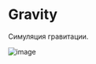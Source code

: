 # Gravity
Симуляция гравитации.

![image](https://user-images.githubusercontent.com/45240941/142770071-f5620448-bf27-4c08-8094-695b24ed85a6.png)
